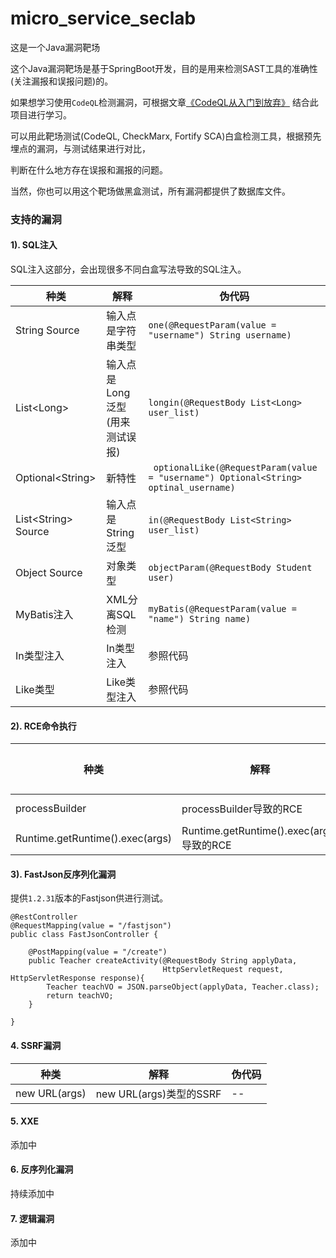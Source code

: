 # micro_service_seclab
这是一个Java漏洞靶场

这个Java漏洞靶场是基于SpringBoot开发，目的是用来检测SAST工具的准确性(关注漏报和误报问题)的。

如果想学习使用`CodeQL`检测漏洞，可根据文章[《CodeQL从入门到放弃》](https://www.freebuf.com/articles/web/283795.html) 结合此项目进行学习。

可以用此靶场测试(CodeQL, CheckMarx, Fortify SCA)白盒检测工具，根据预先埋点的漏洞，与测试结果进行对比，

判断在什么地方存在误报和漏报的问题。

当然，你也可以用这个靶场做黑盒测试，所有漏洞都提供了数据库文件。

### 支持的漏洞
#### 1). SQL注入
SQL注入这部分，会出现很多不同白盒写法导致的SQL注入。

种类 | 解释 | 伪代码
---|---|---
String Source | 输入点是字符串类型 | ` one(@RequestParam(value = "username") String username) `
List\<Long\> | 输入点是Long泛型(用来测试误报) | ` longin(@RequestBody List<Long> user_list) `
Optional\<String\> | 新特性 | `  optionalLike(@RequestParam(value = "username") Optional<String> optinal_username)  `
List\<String\> Source | 输入点是String泛型 | ` in(@RequestBody List<String> user_list) `
Object Source | 对象类型 | ` objectParam(@RequestBody Student user) `
MyBatis注入 | XML分离SQL检测 | `myBatis(@RequestParam(value = "name") String name)`
In类型注入 | In类型注入 | 参照代码
Like类型 | Like类型注入 | 参照代码

#### 2). RCE命令执行

种类 | 解释 | 伪代码
---|---|---
processBuilder|processBuilder导致的RCE| --
Runtime.getRuntime().exec(args)|Runtime.getRuntime().exec(args)导致的RCE|--

#### 3). FastJson反序列化漏洞
提供`1.2.31`版本的Fastjson供进行测试。
```
@RestController
@RequestMapping(value = "/fastjson")
public class FastJsonController {

    @PostMapping(value = "/create")
    public Teacher createActivity(@RequestBody String applyData,
                                  HttpServletRequest request, HttpServletResponse response){
        Teacher teachVO = JSON.parseObject(applyData, Teacher.class);
        return teachVO;
    }

}
```
#### 4. SSRF漏洞
种类 | 解释 | 伪代码
---|---|---
new URL(args)| new URL(args)类型的SSRF| --

#### 5. XXE
添加中

#### 6. 反序列化漏洞
持续添加中

#### 7. 逻辑漏洞
添加中
